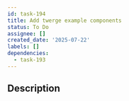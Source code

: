 ```yaml
---
id: task-194
title: Add twerge example components
status: To Do
assignee: []
created_date: '2025-07-22'
labels: []
dependencies:
  - task-193
---
```


## Description
